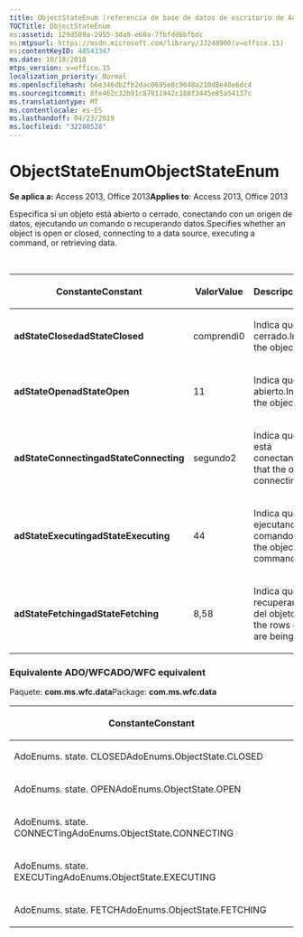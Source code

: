 ```yaml
---
title: ObjectStateEnum (referencia de base de datos de escritorio de Access)
TOCTitle: ObjectStateEnum
ms:assetid: 129d589a-2955-3da9-e60a-7fbfdd6bfbdc
ms:mtpsurl: https://msdn.microsoft.com/library/JJ248900(v=office.15)
ms:contentKeyID: 48543347
ms.date: 10/18/2018
mtps_version: v=office.15
localization_priority: Normal
ms.openlocfilehash: b6e346db2fb2dac0695e8c9048a210d8e40e6dc4
ms.sourcegitcommit: 8fe462c32b91c87911942c188f3445e85a54137c
ms.translationtype: MT
ms.contentlocale: es-ES
ms.lasthandoff: 04/23/2019
ms.locfileid: "32288528"
---
```

# <a name="objectstateenum"></a><span data-ttu-id="64a30-102">ObjectStateEnum</span><span class="sxs-lookup"><span data-stu-id="64a30-102">ObjectStateEnum</span></span>

<span data-ttu-id="64a30-103">**Se aplica a:** Access 2013, Office 2013</span><span class="sxs-lookup"><span data-stu-id="64a30-103">**Applies to**: Access 2013, Office 2013</span></span>

<span data-ttu-id="64a30-104">Especifica si un objeto está abierto o cerrado, conectando con un origen de datos, ejecutando un comando o recuperando datos.</span><span class="sxs-lookup"><span data-stu-id="64a30-104">Specifies whether an object is open or closed, connecting to a data source, executing a command, or retrieving data.</span></span>

<br/>

<table>
<colgroup>
<col style="width: 33%" />
<col style="width: 33%" />
<col style="width: 33%" />
</colgroup>
<thead>
<tr class="header">
<th><p><span data-ttu-id="64a30-105">Constante</span><span class="sxs-lookup"><span data-stu-id="64a30-105">Constant</span></span></p></th>
<th><p><span data-ttu-id="64a30-106">Valor</span><span class="sxs-lookup"><span data-stu-id="64a30-106">Value</span></span></p></th>
<th><p><span data-ttu-id="64a30-107">Descripción</span><span class="sxs-lookup"><span data-stu-id="64a30-107">Description</span></span></p></th>
</tr>
</thead>
<tbody>
<tr class="odd">
<td><p><span data-ttu-id="64a30-108"><strong>adStateClosed</strong></span><span class="sxs-lookup"><span data-stu-id="64a30-108"><strong>adStateClosed</strong></span></span></p></td>
<td><p><span data-ttu-id="64a30-109">comprendi</span><span class="sxs-lookup"><span data-stu-id="64a30-109">0</span></span></p></td>
<td><p><span data-ttu-id="64a30-110">Indica que el objeto está cerrado.</span><span class="sxs-lookup"><span data-stu-id="64a30-110">Indicates that the object is closed.</span></span></p></td>
</tr>
<tr class="even">
<td><p><span data-ttu-id="64a30-111"><strong>adStateOpen</strong></span><span class="sxs-lookup"><span data-stu-id="64a30-111"><strong>adStateOpen</strong></span></span></p></td>
<td><p><span data-ttu-id="64a30-112">1</span><span class="sxs-lookup"><span data-stu-id="64a30-112">1</span></span></p></td>
<td><p><span data-ttu-id="64a30-113">Indica que el objeto está abierto.</span><span class="sxs-lookup"><span data-stu-id="64a30-113">Indicates that the object is open.</span></span></p></td>
</tr>
<tr class="odd">
<td><p><span data-ttu-id="64a30-114"><strong>adStateConnecting</strong></span><span class="sxs-lookup"><span data-stu-id="64a30-114"><strong>adStateConnecting</strong></span></span></p></td>
<td><p><span data-ttu-id="64a30-115">segundo</span><span class="sxs-lookup"><span data-stu-id="64a30-115">2</span></span></p></td>
<td><p><span data-ttu-id="64a30-116">Indica que el objeto se está conectando.</span><span class="sxs-lookup"><span data-stu-id="64a30-116">Indicates that the object is connecting.</span></span></p></td>
</tr>
<tr class="even">
<td><p><span data-ttu-id="64a30-117"><strong>adStateExecuting</strong></span><span class="sxs-lookup"><span data-stu-id="64a30-117"><strong>adStateExecuting</strong></span></span></p></td>
<td><p><span data-ttu-id="64a30-118">4</span><span class="sxs-lookup"><span data-stu-id="64a30-118">4</span></span></p></td>
<td><p><span data-ttu-id="64a30-119">Indica que el objeto está ejecutando un comando.</span><span class="sxs-lookup"><span data-stu-id="64a30-119">Indicates that the object is executing a command.</span></span></p></td>
</tr>
<tr class="odd">
<td><p><span data-ttu-id="64a30-120"><strong>adStateFetching</strong></span><span class="sxs-lookup"><span data-stu-id="64a30-120"><strong>adStateFetching</strong></span></span></p></td>
<td><p><span data-ttu-id="64a30-121">8,5</span><span class="sxs-lookup"><span data-stu-id="64a30-121">8</span></span></p></td>
<td><p><span data-ttu-id="64a30-122">Indica que se están recuperando las filas del objeto.</span><span class="sxs-lookup"><span data-stu-id="64a30-122">Indicates that the rows of the object are being retrieved.</span></span></p></td>
</tr>
</tbody>
</table>


### <a name="adowfc-equivalent"></a><span data-ttu-id="64a30-123">Equivalente ADO/WFC</span><span class="sxs-lookup"><span data-stu-id="64a30-123">ADO/WFC equivalent</span></span>

<span data-ttu-id="64a30-124">Paquete: **com.ms.wfc.data**</span><span class="sxs-lookup"><span data-stu-id="64a30-124">Package: **com.ms.wfc.data**</span></span>

<table>
<colgroup>
<col style="width: 100%" />
</colgroup>
<thead>
<tr class="header">
<th><p><span data-ttu-id="64a30-125">Constante</span><span class="sxs-lookup"><span data-stu-id="64a30-125">Constant</span></span></p></th>
</tr>
</thead>
<tbody>
<tr class="odd">
<td><p><span data-ttu-id="64a30-126">AdoEnums. state. CLOSED</span><span class="sxs-lookup"><span data-stu-id="64a30-126">AdoEnums.ObjectState.CLOSED</span></span></p></td>
</tr>
<tr class="even">
<td><p><span data-ttu-id="64a30-127">AdoEnums. state. OPEN</span><span class="sxs-lookup"><span data-stu-id="64a30-127">AdoEnums.ObjectState.OPEN</span></span></p></td>
</tr>
<tr class="odd">
<td><p><span data-ttu-id="64a30-128">AdoEnums. state. CONNECTing</span><span class="sxs-lookup"><span data-stu-id="64a30-128">AdoEnums.ObjectState.CONNECTING</span></span></p></td>
</tr>
<tr class="even">
<td><p><span data-ttu-id="64a30-129">AdoEnums. state. EXECUTing</span><span class="sxs-lookup"><span data-stu-id="64a30-129">AdoEnums.ObjectState.EXECUTING</span></span></p></td>
</tr>
<tr class="odd">
<td><p><span data-ttu-id="64a30-130">AdoEnums. state. FETCH</span><span class="sxs-lookup"><span data-stu-id="64a30-130">AdoEnums.ObjectState.FETCHING</span></span></p></td>
</tr>
</tbody>
</table>

